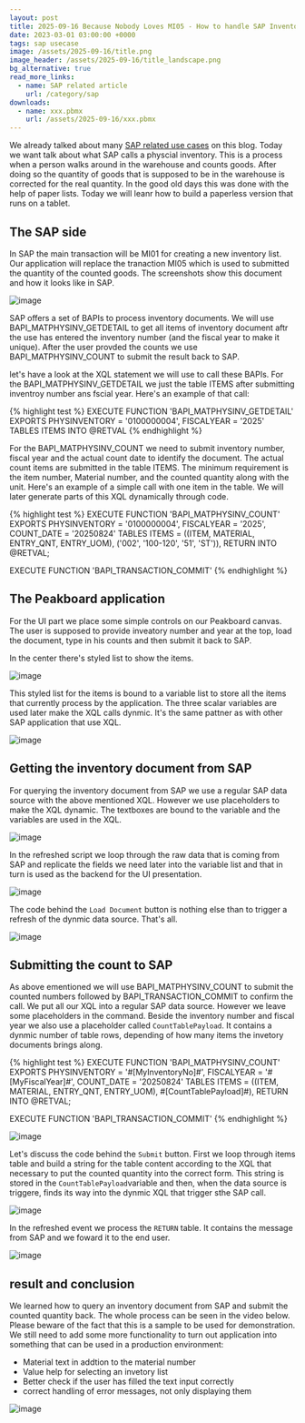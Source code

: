 ```yaml
---
layout: post
title: 2025-09-16 Because Nobody Loves MI05 - How to handle SAP Inventory
date: 2023-03-01 03:00:00 +0000
tags: sap usecase
image: /assets/2025-09-16/title.png
image_header: /assets/2025-09-16/title_landscape.png
bg_alternative: true
read_more_links:
  - name: SAP related article
    url: /category/sap
downloads:
  - name: xxx.pbmx
    url: /assets/2025-09-16/xxx.pbmx
---
```

We already talked about many [SAP related use cases](/category/sap) on this blog. Today we want talk about what SAP calls a physcial inventory. This is a process when a person walks around in the warehouse and counts goods. After doing so the quantity of goods that is supposed to be in the warehouse is corrected for the real quantity. In the good old days this was done with the help of paper lists. Today we will leanr how to build a paperless version that runs on a tablet.

## The SAP side

In SAP the main transaction will be MI01 for creating a new inventory list. Our application will replace the tranaction MI05 which is used to submitted the quantity of the counted goods. The screenshots show this document and how it looks like in SAP.

![image](/assets/2025-09-16/010.png)

SAP offers a set of BAPIs to process inventory documents. We will use BAPI_MATPHYSINV_GETDETAIL to get all items of inventory document aftr the use has entered the inventory number (and the fiscal year to make it unique). After the user provded the counts we use BAPI_MATPHYSINV_COUNT to submit the result back to SAP.

let's have a look at the XQL statement we will use to call these BAPIs. For the BAPI_MATPHYSINV_GETDETAIL we just the table ITEMS after submitting inventroy number ans fscial year. Here's an example of that call:

{% highlight test %}
EXECUTE FUNCTION 'BAPI_MATPHYSINV_GETDETAIL'
   EXPORTS
      PHYSINVENTORY = '0100000004',
      FISCALYEAR = '2025'
   TABLES
      ITEMS INTO @RETVAL
{% endhighlight %}

For the BAPI_MATPHYSINV_COUNT we need to submit inventory number, fiscal year and the actual count date to identify the document. The actual count items are submitted in the table ITEMS. The minimum requirement is the item number, Material number, and the counted quantity along with the unit. Here's an example of a simple call with one item in the table. We will later generate parts of this XQL dynamically through code.

{% highlight test %}
EXECUTE FUNCTION 'BAPI_MATPHYSINV_COUNT'
   EXPORTS
      PHYSINVENTORY = '0100000004',
      FISCALYEAR = '2025',
      COUNT_DATE = '20250824'
   TABLES
      ITEMS = ((ITEM, MATERIAL, ENTRY_QNT, ENTRY_UOM),
         ('002', '100-120', '51', 'ST')),
   RETURN INTO @RETVAL;

EXECUTE FUNCTION 'BAPI_TRANSACTION_COMMIT'
{% endhighlight %}

## The Peakboard application

For the UI part we place some simple controls on our Peakboard canvas. The user is supposed to provide inveatory number and year at the top, load the document, type in his counts and then submit it back to SAP.

In the center there's styled list to show the items.

![image](/assets/2025-09-16/020.png)

This styled list for the items is bound to a variable list to store all the items that currently process by the application. The three scalar variables are used later make the XQL calls dynmic. It's the same pattner as with other SAP application that use XQL.

![image](/assets/2025-09-16/030.png)

## Getting the inventory document from SAP

For querying the inventory document from SAP we use a regular SAP data source with the above mentioned XQL. However we use placeholders to make the XQL dynamic. The textboxes are bound to the variable and the variables are used in the XQL.

![image](/assets/2025-09-16/040.png)

In the refreshed script we loop through the raw data that is coming from SAP and replicate the fields we need later into the variable list and that in turn is used as the backend for the UI presentation.

![image](/assets/2025-09-16/050.png)

The code behind the `Load Document` button is nothing else than to trigger a refresh of the dynmic data source. That's all.

![image](/assets/2025-09-16/060.png)

## Submitting the count to SAP

As above ementioned we will use BAPI_MATPHYSINV_COUNT to submit the counted numbers followed by BAPI_TRANSACTION_COMMIT to confirm the call. We put all our XQL into a regular SAP data source. However we leave some placeholders in the command. Beside the inventory number and fiscal year we also use a placeholder called `CountTablePayload`. It contains a dynmic number of table rows, depending of how many items the invetory documents brings along.

{% highlight test %}
EXECUTE FUNCTION 'BAPI_MATPHYSINV_COUNT'
   EXPORTS
      PHYSINVENTORY = '#[MyInventoryNo]#',
      FISCALYEAR = '#[MyFiscalYear]#',
      COUNT_DATE = '20250824'
   TABLES
      ITEMS = ((ITEM, MATERIAL, ENTRY_QNT, ENTRY_UOM),
         #[CountTablePayload]#),
      RETURN INTO @RETVAL;

EXECUTE FUNCTION 'BAPI_TRANSACTION_COMMIT'
{% endhighlight %}

![image](/assets/2025-09-16/070.png)

Let's discuss the code behind the `Submit` button. First we loop through items table and build a string for the table content according to the XQL that necessary to put the counted quantity into the correct form. This string is stored in the `CountTablePayload`variable and then, when the data source is triggere, finds its way into the dynmic XQL that trigger sthe SAP call.

![image](/assets/2025-09-16/080.png)

In the refreshed event we process the `RETURN` table. It contains the message from SAP and we foward it to the end user.

![image](/assets/2025-09-16/090.png)

## result and conclusion

We learned how to query an inventory document from SAP and submit the counted quantity back. The whole process can be seen in the video below. Please beware of the fact that this is a sample to be used for demonstration. We still need to add some more functionality to turn out application into something that can be used in a production environment:

- Material text in addtion to the material number
- Value help for selecting an invetory list
- Better check if the user has filled the text input correctly
- correct handling of error messages, not only displaying them

![image](/assets/2025-09-16/result.gif)
